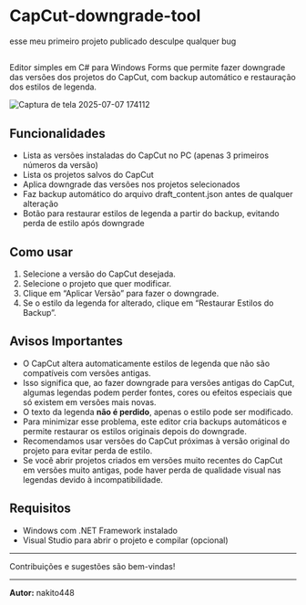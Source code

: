 # CapCut-downgrade-tool

esse meu primeiro projeto publicado desculpe qualquer bug

##

Editor simples em C# para Windows Forms que permite fazer downgrade das versões dos projetos do CapCut, com backup automático e restauração dos estilos de legenda.

![Captura de tela 2025-07-07 174112](https://github.com/user-attachments/assets/91ab4345-0b32-412e-beb0-885af72f3f00)

## Funcionalidades

- Lista as versões instaladas do CapCut no PC (apenas 3 primeiros números da versão)
- Lista os projetos salvos do CapCut
- Aplica downgrade das versões nos projetos selecionados
- Faz backup automático do arquivo draft_content.json antes de qualquer alteração
- Botão para restaurar estilos de legenda a partir do backup, evitando perda de estilo após downgrade

## Como usar

1. Selecione a versão do CapCut desejada.
2. Selecione o projeto que quer modificar.
3. Clique em “Aplicar Versão” para fazer o downgrade.
4. Se o estilo da legenda for alterado, clique em “Restaurar Estilos do Backup”.

## Avisos Importantes

- O CapCut altera automaticamente estilos de legenda que não são compatíveis com versões antigas.  
- Isso significa que, ao fazer downgrade para versões antigas do CapCut, algumas legendas podem perder fontes, cores ou efeitos especiais que só existem em versões mais novas.  
- O texto da legenda **não é perdido**, apenas o estilo pode ser modificado.  
- Para minimizar esse problema, este editor cria backups automáticos e permite restaurar os estilos originais depois do downgrade.  
- Recomendamos usar versões do CapCut próximas à versão original do projeto para evitar perda de estilo.  
- Se você abrir projetos criados em versões muito recentes do CapCut em versões muito antigas, pode haver perda de qualidade visual nas legendas devido à incompatibilidade.

## Requisitos

- Windows com .NET Framework instalado
- Visual Studio para abrir o projeto e compilar (opcional)

---

Contribuições e sugestões são bem-vindas!

---

**Autor:** nakito448
